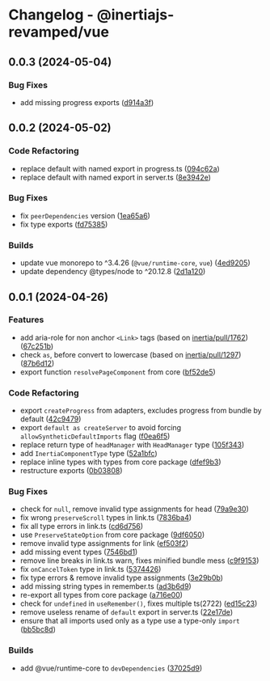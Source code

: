 # Changelog - @inertiajs-revamped/vue

## 0.0.3 (2024-05-04)

### Bug Fixes

- add missing progress exports ([d914a3f](https://github.com/inertiajs-revamped/inertia/commit/d914a3f))

## 0.0.2 (2024-05-02)

### Code Refactoring

- replace default with named export in progress.ts ([094c62a](https://github.com/inertiajs-revamped/inertia/commit/094c62a))
- replace default with named export in server.ts ([8e3942e](https://github.com/inertiajs-revamped/inertia/commit/8e3942e))

### Bug Fixes

- fix `peerDependencies` version ([1ea65a6](https://github.com/inertiajs-revamped/inertia/commit/1ea65a6))
- fix type exports ([fd75385](https://github.com/inertiajs-revamped/inertia/commit/fd75385))

### Builds

- update vue monorepo to ^3.4.26 (`@vue/runtime-core`, `vue`) ([4ed9205](https://github.com/inertiajs-revamped/inertia/commit/4ed9205))
- update dependency @types/node to ^20.12.8 ([2d1a120](https://github.com/inertiajs-revamped/inertia/commit/2d1a120))

## 0.0.1 (2024-04-26)

### Features

- add aria-role for non anchor `<Link>` tags (based on [inertia/pull/1762](inertiajs/inertia#1762)) ([67c251b](https://github.com/inertiajs-revamped/inertia/commit/67c251b))
- check `as`, before convert to lowercase (based on [inertia/pull/1297](inertiajs/inertia#1297)) ([87b6d12](https://github.com/inertiajs-revamped/inertia/commit/87b6d12))
- export function `resolvePageComponent` from core ([bf52de5](https://github.com/inertiajs-revamped/inertia/commit/bf52de5))

### Code Refactoring

- export `createProgress` from adapters, excludes progress from bundle by default ([42c9479](https://github.com/inertiajs-revamped/inertia/commit/42c9479))
- export `default as createServer` to avoid forcing `allowSyntheticDefaultImports` flag ([f0ea6f5](https://github.com/inertiajs-revamped/inertia/commit/f0ea6f5))
- replace return type of `headManager` with `HeadManager` type ([105f343](https://github.com/inertiajs-revamped/inertia/commit/105f343))
- add `InertiaComponentType` type ([52a1bfc](https://github.com/inertiajs-revamped/inertia/commit/52a1bfc))
- replace inline types with types from core package ([dfef9b3](https://github.com/inertiajs-revamped/inertia/commit/dfef9b3))
- restructure exports ([0b03808](https://github.com/inertiajs-revamped/inertia/commit/0b03808))

### Bug Fixes

- check for `null`, remove invalid type assignments for head ([79a9e30](https://github.com/inertiajs-revamped/inertia/commit/79a9e30))
- fix wrong `preserveScroll` types in link.ts ([7836ba4](https://github.com/inertiajs-revamped/inertia/commit/7836ba4))
- fix all type errors in link.ts ([cd6d756](https://github.com/inertiajs-revamped/inertia/commit/cd6d756))
- use `PreserveStateOption` from core package ([9df6050](https://github.com/inertiajs-revamped/inertia/commit/9df6050))
- remove invalid type assignments for link ([ef503f2](https://github.com/inertiajs-revamped/inertia/commit/ef503f2))
- add missing event types ([7546bd1](https://github.com/inertiajs-revamped/inertia/commit/7546bd1))
- remove line breaks in link.ts warn, fixes minified bundle mess ([c9f9153](https://github.com/inertiajs-revamped/inertia/commit/c9f9153))
- fix `onCancelToken` type in link.ts ([5374426](https://github.com/inertiajs-revamped/inertia/commit/5374426))
- fix type errors & remove invalid type assignments ([3e29b0b](https://github.com/inertiajs-revamped/inertia/commit/3e29b0b))
- add missing string types in remember.ts ([ad3b6d9](https://github.com/inertiajs-revamped/inertia/commit/ad3b6d9))
- re-export all types from core package ([a716e00](https://github.com/inertiajs-revamped/inertia/commit/a716e00))
- check for `undefined` in `useRemember()`, fixes multiple ts(2722) ([ed15c23](https://github.com/inertiajs-revamped/inertia/commit/ed15c23))
- remove useless rename of `default` export in server.ts ([22e17de](https://github.com/inertiajs-revamped/inertia/commit/22e17de))
- ensure that all imports used only as a type use a type-only `import` ([bb5bc8d](https://github.com/inertiajs-revamped/inertia/commit/bb5bc8d))

### Builds

- add @vue/runtime-core to `devDependencies` ([37025d9](https://github.com/inertiajs-revamped/inertia/commit/37025d9))
